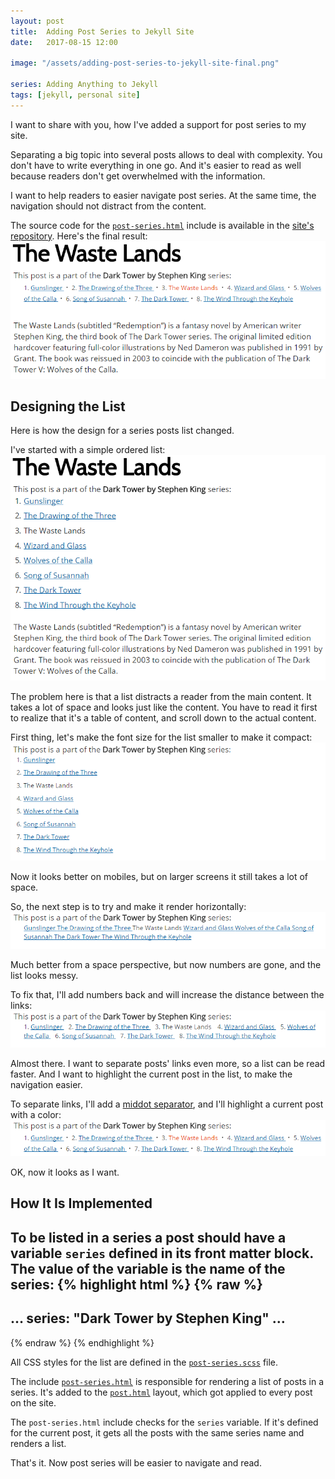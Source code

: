 ```yaml
---
layout: post
title:  Adding Post Series to Jekyll Site
date:   2017-08-15 12:00

image: "/assets/adding-post-series-to-jekyll-site-final.png"

series: Adding Anything to Jekyll
tags: [jekyll, personal site]
---
```


I want to share with you, how I've added a support for post series to my site.

Separating a big topic into several posts allows to deal with complexity. You don't have to write everything in one go. And it's easier to read as well because readers don't get overwhelmed with the information.

I want to help readers to easier navigate post series. At the same time, the navigation should not distract from the content.

The source code for the [`post-series.html`](https://github.com/dmitryrogozhny/dmitryrogozhny.github.io/blob/master/_includes/post-series.html) include is available in the [site's repository](https://github.com/dmitryrogozhny/dmitryrogozhny.github.io). Here's the final result:
![post series final look](/assets/adding-post-series-to-jekyll-site-final.png)

## Designing the List
Here is how the design for a series posts list changed.

I've started with a simple ordered list:
![post series initial look](/assets/adding-post-series-to-jekyll-site.png)

The problem here is that a list distracts a reader from the main content. It takes a lot of space and looks just like the content. You have to read it first to realize that it's a table of content, and scroll down to the actual content.

First thing, let's make the font size for the list smaller to make it compact:
![post series smaller font](/assets/adding-post-series-to-jekyll-site-smaller-font.png)

Now it looks better on mobiles, but on larger screens it still takes a lot of space.

So, the next step is to try and make it render horizontally:
![post series horizontally](/assets/adding-post-series-to-jekyll-site-horizontal.png)

Much better from a space perspective, but now numbers are gone, and the list looks messy.

To fix that, I'll add numbers back and will increase the distance between the links:
![post series with numbers](/assets/adding-post-series-to-jekyll-site-numbers.png)

Almost there. I want to separate posts' links even more, so a list can be read faster. And I want to highlight the current post in the list, to make the navigation easier.

To separate links, I'll add a [middot separator](https://en.wikipedia.org/wiki/Interpunct), and I'll highlight a current post with a color:
![post series with separator and highlight](/assets/adding-post-series-to-jekyll-site-separator.png)

OK, now it looks as I want.

## How It Is Implemented
To be listed in a series a post should have a variable `series` defined in its front matter block. The value of the variable is the name of the series:
{% highlight html %}
{% raw %}
---
…
series: "Dark Tower by Stephen King"
…
---
{% endraw %}
{% endhighlight %}

All CSS styles for the list are defined in the [`post-series.scss`](https://github.com/dmitryrogozhny/dmitryrogozhny.github.io/blob/master/_sass/components/post-series.scss) file.

The include [`post-series.html`](https://github.com/dmitryrogozhny/dmitryrogozhny.github.io/blob/master/_includes/post-series.html) is responsible for rendering a list of posts in a series. It's added to the [`post.html`](https://github.com/dmitryrogozhny/dmitryrogozhny.github.io/blob/master/_layouts/post.html) layout, which got applied to every post on the site.

The `post-series.html` include checks for the `series` variable. If it's defined for the current post, it gets all the posts with the same series name and renders a list.

That's it. Now post series will be easier to navigate and read.
